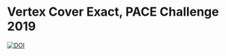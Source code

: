 # Vertex Cover Exact, PACE Challenge 2019
<a href="https://zenodo.org/badge/latestdoi/185278234"><img src="https://zenodo.org/badge/185278234.svg" alt="DOI"></a>

